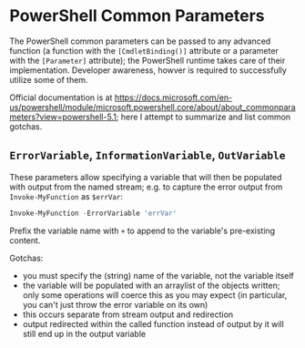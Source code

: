 # PowerShell Common Parameters
The PowerShell common parameters can be passed to any advanced function (a function with the `[CmdletBinding()]` attribute or a parameter with the `[Parameter]` attribute); the PowerShell runtime takes care of their implementation. Developer awareness, howver is required to successfully utilize some of them.

Official documentation is at https://docs.microsoft.com/en-us/powershell/module/microsoft.powershell.core/about/about_commonparameters?view=powershell-5.1; here I attempt to summarize and list common gotchas.

## `ErrorVariable`, `InformationVariable`, `OutVariable`
These parameters allow specifying a variable that will then be populated with output from the named stream; e.g. to capture the error output from `Invoke-MyFunction` as `$errVar`:

``` PowerShell
Invoke-MyFunction -ErrorVariable 'errVar'
```

Prefix the variable name with `+` to append to the variable's pre-existing content.

Gotchas:
* you must specify the (string) name of the variable, not the variable itself
* the variable will be populated with an arraylist of the objects written; only some operations will coerce this as you may expect (in particular, you can't just throw the error variable on its own)
* this occurs separate from stream output and redirection
* output redirected within the called function instead of output by it will still end up in the output variable



